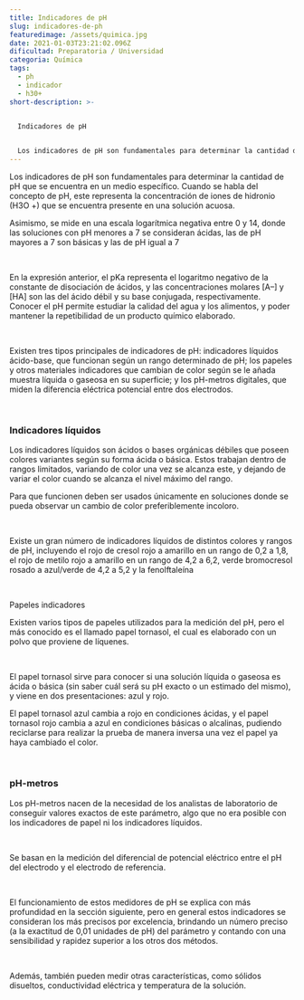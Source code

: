 ```yaml
---
title: Indicadores de pH
slug: indicadores-de-ph
featuredimage: /assets/quimica.jpg
date: 2021-01-03T23:21:02.096Z
dificultad: Preparatoria / Universidad
categoria: Química
tags:
  - ph
  - indicador
  - h30+
short-description: >-
  

  Indicadores de pH


  Los indicadores de pH son fundamentales para determinar la cantidad de pH que se encuentra en un medio específico.
---
```

Los indicadores de pH son fundamentales para determinar la cantidad de pH que se encuentra en un medio específico. Cuando se habla del concepto de pH, este representa la concentración de iones de hidronio (H3O +) que se encuentra presente en una solución acuosa. 

Asimismo, se mide en una escala logarítmica negativa entre 0 y 14, donde las soluciones con pH menores a 7 se consideran ácidas, las de pH mayores a 7 son básicas y las de pH igual a 7

</br>

En la expresión anterior, el pKa representa el logaritmo negativo de la constante de disociación de ácidos, y las concentraciones molares \[A–] y \[HA] son las del ácido débil y su base conjugada, respectivamente. Conocer el pH permite estudiar la calidad del agua y los alimentos, y poder mantener la repetibilidad de un producto químico elaborado.

</br>

Existen tres tipos principales de indicadores de pH: indicadores líquidos ácido-base, que funcionan según un rango determinado de pH; los papeles y otros materiales indicadores que cambian de color según se le añada muestra líquida o gaseosa en su superficie; y los pH-metros digitales, que miden la diferencia eléctrica potencial entre dos electrodos.

</br>

### Indicadores líquidos

Los indicadores líquidos son ácidos o bases orgánicas débiles que poseen colores variantes según su forma ácida o básica. Estos trabajan dentro de rangos limitados, variando de color una vez se alcanza este, y dejando de variar el color cuando se alcanza el nivel máximo del rango.

Para que funcionen deben ser usados únicamente en soluciones donde se pueda observar un cambio de color preferiblemente incoloro.

</br>

Existe un gran número de indicadores líquidos de distintos colores y rangos de pH, incluyendo el rojo de cresol rojo a amarillo en un rango de 0,2 a 1,8, el rojo de metilo rojo a amarillo en un rango de 4,2 a 6,2, verde bromocresol rosado a azul/verde de 4,2 a 5,2 y la fenolftaleína 

</br>

Papeles indicadores

Existen varios tipos de papeles utilizados para la medición del pH, pero el más conocido es el llamado papel tornasol, el cual es elaborado con un polvo que proviene de líquenes.

</br>

El papel tornasol sirve para conocer si una solución líquida o gaseosa es ácida o básica (sin saber cuál será su pH exacto o un estimado del mismo), y viene en dos presentaciones: azul y rojo.

El papel tornasol azul cambia a rojo en condiciones ácidas, y el papel tornasol rojo cambia a azul en condiciones básicas o alcalinas, pudiendo reciclarse para realizar la prueba de manera inversa una vez el papel ya haya cambiado el color.

</br>

### pH-metros

Los pH-metros nacen de la necesidad de los analistas de laboratorio de conseguir valores exactos de este parámetro, algo que no era posible con los indicadores de papel ni los indicadores líquidos.

</br>

Se basan en la medición del diferencial de potencial eléctrico entre el pH del electrodo y el electrodo de referencia.

</br>

El funcionamiento de estos medidores de pH se explica con más profundidad en la sección siguiente, pero en general estos indicadores se consideran los más precisos por excelencia, brindando un número preciso (a la exactitud de 0,01 unidades de pH) del parámetro y contando con una sensibilidad y rapidez superior a los otros dos métodos.

</br>

Además, también pueden medir otras características, como sólidos disueltos, conductividad eléctrica y temperatura de la solución.

</br>
